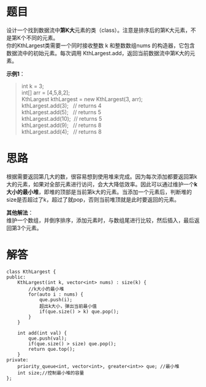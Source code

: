 # **题目**  
设计一个找到数据流中**第K大**元素的类（class）。注意是排序后的第K大元素，不是第K个不同的元素。  
你的KthLargest类需要一个同时接收整数 k 和整数数组nums 的构造器，它包含数据流中的初始元素。每次调用 KthLargest.add，返回当前数据流中第K大的元素。
  
**示例1**：  
> int k = 3;  
> int[] arr = [4,5,8,2];  
> KthLargest kthLargest = new KthLargest(3, arr);  
> kthLargest.add(3);   // returns 4  
> kthLargest.add(5);   // returns 5  
> kthLargest.add(10);  // returns 5  
> kthLargest.add(9);   // returns 8  
> kthLargest.add(4);   // returns 8  

# **思路**  
根据需要返回第几大的数，很容易想到使用堆来完成。因为每次添加都要返回第k大的元素，如果对全部元素进行访问，会大大降低效率。因此可以通过维护一个**k大小的最小堆**，即堆的顶部是当前第k大的元素。当添加一个元素后，判断堆的size是否超过了k，超过了就pop，否则当前堆顶就是此时要返回的元素。  
	
**其他解法**：  
维护一个数组，并倒序排序，添加元素时，与数组尾进行比较，然后插入，最后返回第3个元素。 

# **解答**  
```
class KthLargest {
public:
    KthLargest(int k, vector<int> nums) : size(k) {
        //k大小的最小堆
        for(auto i : nums) {
            que.push(i);
            超出k大小，弹出当前最小值
            if(que.size() > k) que.pop();
        }
    }
    
    int add(int val) {
        que.push(val);
        if(que.size() > size) que.pop();
        return que.top();
    }    
private:
    priority_queue<int, vector<int>, greater<int>> que; //最小堆
    int size;//控制最小堆的容量
};
```